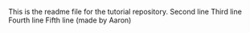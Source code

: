 This is the readme file for the tutorial repository.
Second line
Third line
Fourth line
Fifth line (made by Aaron)